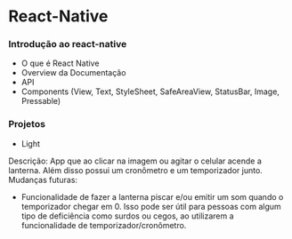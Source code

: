 # React-Native

### Introdução ao react-native
- O que é React Native
- Overview da Documentação
- API
- Components (View, Text, StyleSheet, SafeAreaView, StatusBar, Image, Pressable)

### Projetos
 - Light
 
 Descrição: 
 App que ao clicar na imagem ou agitar o celular acende a lanterna. Além disso possui um cronômetro e um temporizador junto.
 Mudanças futuras:
  - Funcionalidade de fazer a lanterna piscar e/ou emitir um som quando o temporizador chegar em 0. Isso pode ser útil para pessoas com algum tipo de deficiência como surdos ou cegos, ao utilizarem a funcionalidade de temporizador/cronômetro.
 
